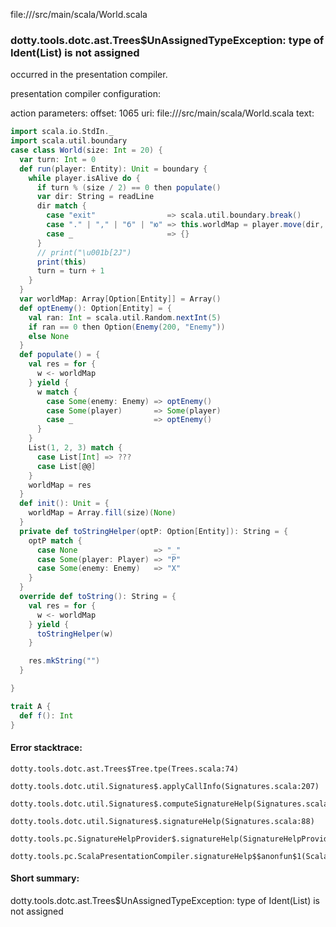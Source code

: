 file://<WORKSPACE>/src/main/scala/World.scala
### dotty.tools.dotc.ast.Trees$UnAssignedTypeException: type of Ident(List) is not assigned

occurred in the presentation compiler.

presentation compiler configuration:


action parameters:
offset: 1065
uri: file://<WORKSPACE>/src/main/scala/World.scala
text:
```scala
import scala.io.StdIn._
import scala.util.boundary
case class World(size: Int = 20) {
  var turn: Int = 0
  def run(player: Entity): Unit = boundary {
    while player.isAlive do {
      if turn % (size / 2) == 0 then populate()
      var dir: String = readLine
      dir match {
        case "exit"                => scala.util.boundary.break()
        case "." | "," | "б" | "ю" => this.worldMap = player.move(dir, this)
        case _                     => {}
      }
      // print("\u001b[2J")
      print(this)
      turn = turn + 1
    }
  }
  var worldMap: Array[Option[Entity]] = Array()
  def optEnemy(): Option[Entity] = {
    val ran: Int = scala.util.Random.nextInt(5)
    if ran == 0 then Option(Enemy(200, "Enemy"))
    else None
  }
  def populate() = {
    val res = for {
      w <- worldMap
    } yield {
      w match {
        case Some(enemy: Enemy) => optEnemy()
        case Some(player)       => Some(player)
        case _                  => optEnemy()
      }
    }
    List(1, 2, 3) match {
      case List[Int] => ???
      case List[@@]
    }
    worldMap = res
  }
  def init(): Unit = {
    worldMap = Array.fill(size)(None)
  }
  private def toStringHelper(optP: Option[Entity]): String = {
    optP match {
      case None                 => "_"
      case Some(player: Player) => "P"
      case Some(enemy: Enemy)   => "X"
    }
  }
  override def toString(): String = {
    val res = for {
      w <- worldMap
    } yield {
      toStringHelper(w)
    }

    res.mkString("")
  }

}

trait A {
  def f(): Int
}

```



#### Error stacktrace:

```
dotty.tools.dotc.ast.Trees$Tree.tpe(Trees.scala:74)
	dotty.tools.dotc.util.Signatures$.applyCallInfo(Signatures.scala:207)
	dotty.tools.dotc.util.Signatures$.computeSignatureHelp(Signatures.scala:104)
	dotty.tools.dotc.util.Signatures$.signatureHelp(Signatures.scala:88)
	dotty.tools.pc.SignatureHelpProvider$.signatureHelp(SignatureHelpProvider.scala:53)
	dotty.tools.pc.ScalaPresentationCompiler.signatureHelp$$anonfun$1(ScalaPresentationCompiler.scala:391)
```
#### Short summary: 

dotty.tools.dotc.ast.Trees$UnAssignedTypeException: type of Ident(List) is not assigned